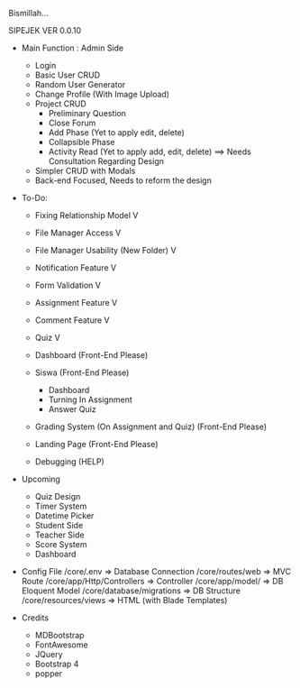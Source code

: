 Bismillah...

SIPEJEK VER 0.0.10

- Main Function : Admin Side
	- Login
	- Basic User CRUD
	- Random User Generator
	- Change Profile (With Image Upload)
	- Project CRUD
		- Preliminary Question
		- Close Forum 
		- Add Phase (Yet to apply edit, delete)
		- Collapsible Phase
		- Activity Read (Yet to apply add, edit, delete) ==> Needs Consultation Regarding Design 
	- Simpler CRUD with Modals
	- Back-end Focused, Needs to reform the design




- To-Do:
	- Fixing Relationship Model					V
	- File Manager Access						V
	- File Manager Usability (New Folder)		V
	- Notification Feature						V
	- Form Validation							V

	- Assignment Feature						V
	- Comment Feature							V			
	- Quiz										V

	- Dashboard									(Front-End Please)
	- Siswa 									(Front-End Please)
		- Dashboard
		- Turning In Assignment
		- Answer Quiz
	- Grading System (On Assignment and Quiz)	(Front-End Please)
	- Landing Page								(Front-End Please)
	- Debugging									(HELP)
- Upcoming
	- Quiz Design
	- Timer System
	- Datetime Picker
	- Student Side
	- Teacher Side
	- Score System
	- Dashboard

- Config File
	/core/.env 			=> Database Connection
	/core/routes/web 		=> MVC Route
	/core/app/Http/Controllers	=> Controller
	/core/app/model/		=> DB Eloquent Model
	/core/database/migrations	=> DB Structure
	/core/resources/views		=> HTML (with Blade Templates)

- Credits
	- MDBootstrap
	- FontAwesome
	- JQuery
	- Bootstrap 4
	- popper